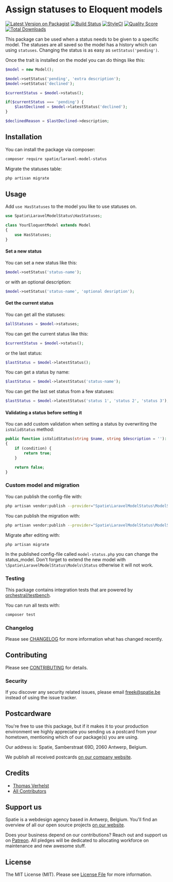 # Assign statuses to Eloquent models

[![Latest Version on Packagist](https://img.shields.io/packagist/v/spatie/laravel-model-status.svg?style=flat-square)](https://packagist.org/packages/spatie/laravel-model-status)
[![Build Status](https://img.shields.io/travis/spatie/laravel-model-status/master.svg?style=flat-square)](https://travis-ci.org/spatie/laravel-model-status)
[![StyleCI](https://styleci.io/repos/119671555/shield?branch=master)](https://styleci.io/repos/119671555)
[![Quality Score](https://img.shields.io/scrutinizer/g/spatie/laravel-model-status.svg?style=flat-square)](https://scrutinizer-ci.com/g/spatie/laravel-model-status)
[![Total Downloads](https://img.shields.io/packagist/dt/spatie/laravel-model-status.svg?style=flat-square)](https://packagist.org/packages/spatie/laravel-model-status)

This package can be used when a status needs to be given to a specific model. 
The statuses are all saved so the model has a history which can using `statuses`.
Changing the status is as easy as `setStatus('pending')`.

Once the trait is installed on the model you can do things like this:

```php
$model = new Model();

$model->setStatus('pending', 'extra description');
$model->setStatus('declined');

$currentStatus = $model->status();

if($currentStatus === 'pending') {
    $lastDeclined = $model->latestStatus('declined');
}

$declinedReason = $lastDeclined->description;
```

## Installation

You can install the package via composer:

```bash
composer require spatie/laravel-model-status
```

Migrate the statuses table:

```php
php artisan migrate
```

## Usage

Add `use HasStatuses` to the model you like to use statuses on.

```php
use Spatie\LaravelModelStatus\HasStatuses;

class YourEloquentModel extends Model
{
    use HasStatuses;
}
```

#### Set a new status

You can set a new status like this:

```php
$model->setStatus('status-name');
```

or with an optional description:

```php
$model->setStatus('status-name', 'optional desription');
```

#### Get the current status

You can get all the statuses:

```php
$allStatuses = $model->statuses;
```

You can get the current status like this:

```php
$currentStatus = $model->status();
```

or the last status:

```php
$lastStatus = $model->latestStatus();
```

You can get a status by name:

```php
$lastStatus = $model->latestStatus('status-name');
```

You can get the last set status from a few statuses:

```php
$lastStatus = $model->latestStatus('status 1', 'status 2', 'status 3');
```

#### Validating a status before setting it

You can add custom validation when setting a status by overwriting the `isValidStatus` method:

```php
public function isValidStatus(string $name, string $description = ''): bool
{
    if (condition) {
        return true;
    }

    return false;
}
```

### Custom model and migration

You can publish the config-file with:
```bash
php artisan vendor:publish --provider="Spatie\LaravelModelStatus\ModelStatusServiceProvider" --tag="config"
```

You can publish the migration with:
```bash
php artisan vendor:publish --provider="Spatie\LaravelModelStatus\ModelStatusServiceProvider" --tag="migrations"
```

Migrate after editing with: 
```bash
php artisan migrate
```

In the published config-file called `model-status.php` you can change the status_model.
Don't forget to extend the new model with `\Spatie\LaravelModelStatus\Models\Status` otherwise it will not work.

### Testing

This package contains integration tests that are powered by [orchestral/testbench](https://github.com/orchestral/testbench).

You can run all tests with:

```bash
composer test
```

### Changelog

Please see [CHANGELOG](CHANGELOG.md) for more information what has changed recently.

## Contributing

Please see [CONTRIBUTING](CONTRIBUTING.md) for details.

### Security

If you discover any security related issues, please email freek@spatie.be instead of using the issue tracker.

## Postcardware

You're free to use this package, but if it makes it to your production environment we highly appreciate you sending us a postcard from your hometown, mentioning which of our package(s) you are using.

Our address is: Spatie, Samberstraat 69D, 2060 Antwerp, Belgium.

We publish all received postcards [on our company website](https://spatie.be/en/opensource/postcards).

## Credits

- [Thomas Verhelst](https://github.com/TVke)
- [All Contributors](../../contributors)

## Support us

Spatie is a webdesign agency based in Antwerp, Belgium. You'll find an overview of all our open source projects [on our website](https://spatie.be/opensource).

Does your business depend on our contributions? Reach out and support us on [Patreon](https://www.patreon.com/spatie).
All pledges will be dedicated to allocating workforce on maintenance and new awesome stuff.

## License

The MIT License (MIT). Please see [License File](LICENSE.md) for more information.
